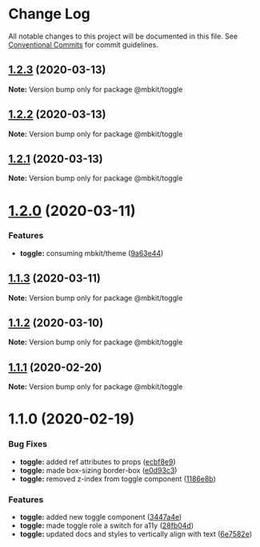 # Change Log

All notable changes to this project will be documented in this file.
See [Conventional Commits](https://conventionalcommits.org) for commit guidelines.

## [1.2.3](https://github.com/mindbody/design-system/compare/@mbkit/toggle@1.2.2...@mbkit/toggle@1.2.3) (2020-03-13)

**Note:** Version bump only for package @mbkit/toggle





## [1.2.2](https://github.com/mindbody/design-system/compare/@mbkit/toggle@1.2.1...@mbkit/toggle@1.2.2) (2020-03-13)

**Note:** Version bump only for package @mbkit/toggle





## [1.2.1](https://github.com/mindbody/design-system/compare/@mbkit/toggle@1.2.0...@mbkit/toggle@1.2.1) (2020-03-13)

**Note:** Version bump only for package @mbkit/toggle





# [1.2.0](https://github.com/mindbody/design-system/compare/@mbkit/toggle@1.1.3...@mbkit/toggle@1.2.0) (2020-03-11)


### Features

* **toggle:** consuming mbkit/theme ([9a63e44](https://github.com/mindbody/design-system/commit/9a63e44608ca9cf65a89a26efa234d5132f50f02))





## [1.1.3](https://github.com/mindbody/design-system/compare/@mbkit/toggle@1.1.2...@mbkit/toggle@1.1.3) (2020-03-11)

**Note:** Version bump only for package @mbkit/toggle





## [1.1.2](https://github.com/mindbody/design-system/compare/@mbkit/toggle@1.1.1...@mbkit/toggle@1.1.2) (2020-03-10)

**Note:** Version bump only for package @mbkit/toggle





## [1.1.1](https://github.com/mindbody/design-system/compare/@mbkit/toggle@1.1.0...@mbkit/toggle@1.1.1) (2020-02-20)

**Note:** Version bump only for package @mbkit/toggle





# 1.1.0 (2020-02-19)


### Bug Fixes

* **toggle:** added ref attributes to props ([ecbf8e9](https://github.com/mindbody/design-system/commit/ecbf8e9bcea884cf15fc031b4c2f34038d3eda4d))
* **toggle:** made box-sizing border-box ([e0d93c3](https://github.com/mindbody/design-system/commit/e0d93c3aa4fb1b8e2a2e4d94b1bc13922980b29e))
* **toggle:** removed z-index from toggle component ([1186e8b](https://github.com/mindbody/design-system/commit/1186e8bc7e47b3f5a115bfa78e335e038ba947c2))


### Features

* **toggle:** added new toggle component ([3447a4e](https://github.com/mindbody/design-system/commit/3447a4ed53f725554644aee2dfafc2835b9a0024))
* **toggle:** made toggle role a switch for a11y ([28fb04d](https://github.com/mindbody/design-system/commit/28fb04d3dc4f79d19beae131e5758959c1b6a0ae))
* **toggle:** updated docs and styles to vertically align with text ([6e7582e](https://github.com/mindbody/design-system/commit/6e7582e75e95a1663ecbe180fa0960fa42931e14))
